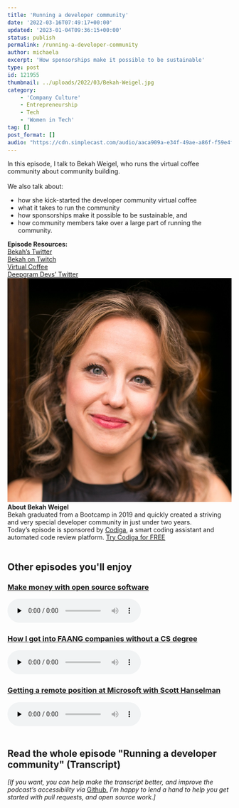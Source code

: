 ```yaml
---
title: 'Running a developer community'
date: '2022-03-16T07:49:17+00:00'
updated: '2023-01-04T09:36:15+00:00'
status: publish
permalink: /running-a-developer-community
author: michaela
excerpt: 'How sponsorships make it possible to be sustainable'
type: post
id: 121955
thumbnail: ../uploads/2022/03/Bekah-Weigel.jpg
category:
    - 'Company Culture'
    - Entrepreneurship
    - Tech
    - 'Women in Tech'
tag: []
post_format: []
audio: "https://cdn.simplecast.com/audio/aaca909a-e34f-49ae-a86f-f59e4fa807f0/episodes/5c8beb4d-87a6-4737-b696-2c66f131430c/audio/485e34a8-cbcc-42d7-9a50-5a4095b8061f/default_tc.mp3"
---
```


<div class="episode-about">
In this episode, I talk to Bekah Weigel, who runs the virtual coffee community about community building.
<br/> <br/>We also talk about:
<ul>
<li> how she kick-started the developer community virtual coffee</li>
<li> what it takes to run the community</li>
<li> how sponsorships make it possible to be sustainable, and</li>
<li> how community members take over a large part of running the community.</li>
</ul>
</div>
<div class=" episode-links">
<b>Episode Resources:</b><br/>
<a href="https://twitter.com/bekahHW">Bekah’s Twitter</a><br/>
<a href="https://www.twitch.tv/bekahhw/">Bekah on Twitch</a><br/>
<a href="https://virtualcoffee.io/">Virtual Coffee</a><br/>
<a href="https://twitter.com/DeepgramDevs">Deepgram Devs’ Twitter</a><br/>
</div>

<div class="row pt-2 align-items-center">
<div class="col-4 guest-picture">
<img src="../uploads/2022/03/Bekah-Weigel.jpg" alt="Picture of Bekah Weigel"/>
</div>
<div class="col-8 guest-about">
<b>About Bekah Weigel</b><br/>
Bekah graduated from a Bootcamp in 2019 and quickly created a striving and very special developer community in just under two years.
</div>
</div>

<div class="sponsorship">
Today’s episode is sponsored by <a href="https://www.codiga.io/?utm_source=podcast&utm_medium=social&utm_campaign=se_unlocked"><u>Codiga</u></a>, a smart coding assistant and automated code review platform. <a href="https://www.codiga.io/?utm_source=podcast&utm_medium=social&utm_campaign=se_unlocked"><u>Try Codiga for FREE</u></a>
</div> 
<br/>
<div>
  <h2>Other episodes you'll enjoy</h2>
  	  <div class="row-md-6">
      <div class="row g-0 border rounded overflow-hidden flex-md-row mb-4 shadow-sm h-md-250 position-relative">
          <div class="col p-4 d-flex flex-column position-static">
            <h3 class="mb-0"><a href="https://www.software-engineering-unlocked.com/money-open-source-software/">Make money with open source software</a></h3>
  <audio controls preload="none">
                <source src="https://cdn.simplecast.com/audio/aaca909a-e34f-49ae-a86f-f59e4fa807f0/episodes/98d66118-0875-475b-ba50-3abd85d02b37/audio/afcb8826-5dc4-4a29-95d3-b0cfe1d9cb30/default_tc.mp3" />
              </audio>
          </div>
        </div>
      </div>
    <div class="row-md-6">
      <div class="row g-0 border rounded overflow-hidden flex-md-row mb-4 shadow-sm h-md-250 position-relative">
          <div class="col p-4 d-flex flex-column position-static">
            <h3 class="mb-0"><a href="https://software-engineering-unlocked.com/faang-job-without-cs-degree/">How I got into FAANG companies without a CS degree</a></h3>
  <audio controls preload="none">
                <source src="https://cdn.simplecast.com/audio/aaca909a-e34f-49ae-a86f-f59e4fa807f0/episodes/2ec3af9e-9a17-4ccd-95df-0e9b1a03ecc6/audio/66ec2bf9-b1d0-4ae3-868e-9017bb8cc4ee/default_tc.mp3" />
              </audio>
          </div>
        </div>
      </div>
    <div class="row-md-6">
      <div class="row g-0 border rounded overflow-hidden flex-md-row mb-4 shadow-sm h-md-250 position-relative">
          <div class="col p-4 d-flex flex-column position-static">
            <h3 class="mb-0"><a href="https://software-engineering-unlocked.com/episode-2-scott-hanselman/">Getting a remote position at Microsoft with Scott Hanselman</a></h3>
  <audio controls preload="none">
                <source src="https://cdn.simplecast.com/audio/aaca90/aaca909a-e34f-49ae-a86f-f59e4fa807f0/b94c57a5-9afe-4853-be2f-b4d147fb62bf/scott_episode2_ready_tc.mp3" />
              </audio>
          </div>
        </div>
      </div>
</div>
<br/>

## Read the whole episode "Running a developer community" (Transcript)

_\[If you want, you can help make the transcript better, and improve the podcast’s accessibility via_ [Github](https://github.com/mgreiler/se-unlocked/tree/master/Transcripts)_[.](https://github.com/mgreiler/se-unlocked/tree/master/Transcripts) I’m happy to lend a hand to help you get started with pull requests, and open source work.\]_



